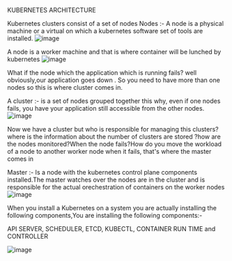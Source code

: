  KUBERNETES ARCHITECTURE 
 
 Kubernetes clusters consist of a set of nodes 
 Nodes :- A node is a physical machine or a virtual on which a kubernetes software set of tools are installed.
 ![image](https://user-images.githubusercontent.com/37187773/139559555-3b70a068-e105-433a-9499-b90e6bcc91d1.png)
 
 A node is a worker machine and that is where container will be lunched by kubernetes 
![image](https://user-images.githubusercontent.com/37187773/139560062-17748e31-fd42-4f9d-bfdd-3bd28cd09ea3.png)

What if the node which the application which is running fails? well obviously,our application goes down . So you need to have more than one nodes so this is where cluster comes in. 

A cluster :- is a set of nodes grouped together this why, even if one nodes fails, you have your application still accessible from the other nodes.
![image](https://user-images.githubusercontent.com/37187773/139560182-b65f23d2-a989-4e28-af21-0aaffa300ede.png)

Now we have a cluster but who is responsible for managing this clusters?where is the information about the number of clusters are stored ?how are the nodes monitored?When the node fails?How do you move the workload of a node to another worker node when it fails, that's where the master comes in

Master :- Is a node with the kubernetes control plane components installed.The master watches over the nodes are in the cluster and is responsible for the actual orechestration of containers on the worker nodes
![image](https://user-images.githubusercontent.com/37187773/139560469-011d9962-4ce0-477d-85c0-640c5e0d350c.png)

When you install a Kubernetes on a system you are actually installing the following components,You are installing the following components:- 

API SERVER,
SCHEDULER,
ETCD,
KUBECTL,
CONTAINER RUN TIME and  
CONTROLLER 

![image](https://user-images.githubusercontent.com/37187773/139560508-f518c68c-30b6-4aad-b2e9-0ebb7ad39e11.png)

